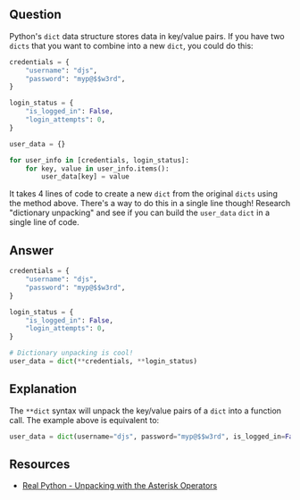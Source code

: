 ## Question

Python's `dict` data structure stores data in key/value pairs. If you have two `dicts` that you want to combine into a new `dict`, you could do this:

```python
credentials = {
    "username": "djs",
    "password": "myp@$$w3rd",
}

login_status = {
    "is_logged_in": False,
    "login_attempts": 0,
}

user_data = {}

for user_info in [credentials, login_status]:
    for key, value in user_info.items():
        user_data[key] = value

```

It takes 4 lines of code to create a new `dict` from the original `dicts` using the method above. There's a way to do this in a single line though! Research "dictionary unpacking" and see if you can build the `user_data` `dict` in a single line of code.

## Answer

```python
credentials = {
    "username": "djs",
    "password": "myp@$$w3rd",
}

login_status = {
    "is_logged_in": False,
    "login_attempts": 0,
}

# Dictionary unpacking is cool!
user_data = dict(**credentials, **login_status)
```

## Explanation

The `**dict` syntax will unpack the key/value pairs of a `dict` into a function call. The example above is equivalent to:

```python
user_data = dict(username="djs", password="myp@$$w3rd", is_logged_in=False, login_attempts=0)
```

## Resources

-   [Real Python - Unpacking with the Asterisk Operators](https://realpython.com/python-kwargs-and-args/#unpacking-with-the-asterisk-operators)
